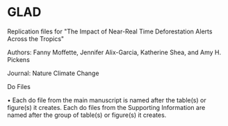 # GLAD
Replication files for "The Impact of Near-Real Time Deforestation Alerts Across the Tropics"

Authors: Fanny Moffette, Jennifer Alix-Garcia, Katherine Shea, and Amy H. Pickens

Journal: Nature Climate Change

Do Files

• Each do file from the main manuscript is named after the table(s) or figure(s) it creates. Each do files from the Supporting Information are named after the group of table(s) or figure(s) it creates.  



